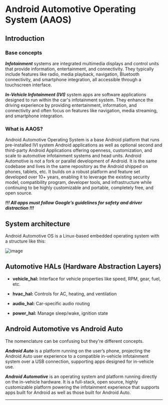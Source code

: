 # Android Automotive Operating System (AAOS)
## Introduction
### Base concepts
***Infotainment*** systems are integrated multimedia displays and control units that provide information, entertainment, and connectivity. They typically include features like radio, media playback, navigation, Bluetooth connectivity, and smartphone integration, all accessible through a touchscreen interface.  
  
***In-Vehicle Infotainment (IVI)*** system apps are software applications designed to run within the car's infotainment system. They enhance the driving experience by providing entertainment, information, and connectivity and often focus on features like navigation, media streaming, and smartphone integration.

### What is AAOS?
Android Automotive Operating System is a base Android platform that runs pre-installed IVI system Android applications as well as optional second and third-party Android Applications offering openness, customization, and scale to automotive infotainment systems and head units. Android Automotive is not a fork or parallel development of Android. It is the same codebase and lives in the same repository as the Android shipped on phones, tablets, etc. It builds on a robust platform and feature set developed over 10+ years, enabling it to leverage the existing security model, compatibility program, developer tools, and infrastructure while continuing to be highly customizable and portable, completely free, and open source.  
  
***!!! All apps must follow Google’s guidelines for safety and driver distraction !!!***
  
## System architecture
Android Automotive OS is a Linux-based embedded operating system with a structure like this:
  
![image](https://github.com/user-attachments/assets/009f32f8-9063-4a7e-bb13-d735360237af)  
  
## Automotive HALs (Hardware Abstraction Layers)
- **vehicle_hal:** Interface for vehicle properties like speed, RPM, gear, fuel, etc.  
  
- **hvac_hal:** Controls for AC, heating, and ventilation  
  
- **audio_hal:** Car-specific audio routing  
  
- **power_hal:** Manage sleep/wake, ignition state  
  
## Android Automotive vs Android Auto
The nomenclature can be confusing but they're different concepts.  
  
***Android Auto*** is a platform running on the user’s phone, projecting the Android Auto user experience to a compatible in-vehicle infotainment system over a USB connection, supporting apps designed for in-vehicle use.  
  
***Android Automotive*** is an operating system and platform running directly on the in-vehicle hardware. It is a full-stack, open source, highly customizable platform powering the infotainment experience that supports apps built for Android as well as those built for Android Auto.


___